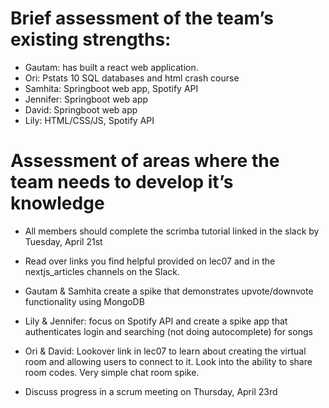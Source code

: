 # Brief assessment of the team’s existing strengths: #
* Gautam: has built a react web application.
* Ori: Pstats 10 SQL databases and html crash course
* Samhita: Springboot web app, Spotify API
* Jennifer: Springboot web app 
* David: Springboot web app
* Lily: HTML/CSS/JS, Spotify API

# Assessment of areas where the team needs to develop it’s knowledge #
* All members should complete the scrimba tutorial linked in the slack by Tuesday, April 21st
* Read over links you find helpful provided on lec07 and in the nextjs_articles channels on the Slack.

* Gautam & Samhita create a spike that demonstrates upvote/downvote functionality using MongoDB
* Lily & Jennifer: focus on Spotify API and create a spike app that authenticates login and searching (not doing autocomplete)
for songs
* Ori & David: Lookover link in lec07 to learn about creating the virtual room and allowing users to connect to it. Look into the 
ability to share room codes. Very simple chat room spike.
- Discuss progress in a scrum meeting on Thursday, April 23rd






